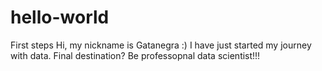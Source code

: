 # hello-world
First steps
Hi,
my nickname is Gatanegra :) I have just started my journey with data. Final destination? Be professopnal data scientist!!!
